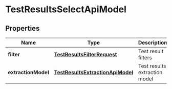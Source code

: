 
# TestResultsSelectApiModel

## Properties
| Name | Type | Description | Notes |
| ------------ | ------------- | ------------- | ------------- |
| **filter** | [**TestResultsFilterRequest**](TestResultsFilterRequest.md) | Test result filters |  |
| **extractionModel** | [**TestResultsExtractionApiModel**](TestResultsExtractionApiModel.md) | Test results extraction model |  |



